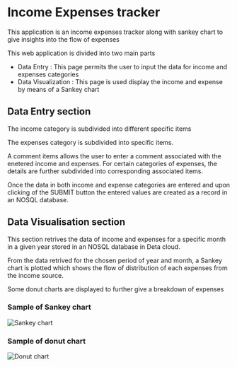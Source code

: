 # Income Expenses tracker
This application is an income expenses tracker along with sankey chart to give insights into the flow of expenses

This web application is divided into two main parts
- Data Entry : This page permits the user to input the data for income and expenses categories
- Data Visualization : This page is used display the income and expense by means of a Sankey chart

## **Data Entry section**

The income category is subdivided into different specific items

The expenses category is subdivided into specific items.

A comment items allows the user to enter a comment associated with the enetered income and expenses.
For certain categories of expenses, the details are further subdivided into corresponding associated items.

Once the data in both income and expense categories are entered and upon clicking of the SUBMIT button the entered values are created as a record in an NOSQL database. 

## **Data Visualisation section**

This section retrives the data of income and expenses for a specific month in a given year stored in an NOSQL database in Deta cloud.

From the data retrived for the chosen period of year and month, a Sankey chart is plotted which shows the flow of distribution of each expenses from the income source.

Some donut charts are displayed to further give a breakdown of expenses

### Sample of Sankey chart
![Sankey chart](https://github.com/blockchainamm/Income_Expenses_tracker/assets/82846751/0a2ab904-6694-4d63-8184-2a2a40cbd880)

### Sample of donut chart
![Donut chart](https://github.com/blockchainamm/Income_Expenses_tracker/assets/82846751/409b9354-8b88-402c-a17f-5df3446768d8)
